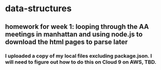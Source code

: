 # data-structures
## homework for week 1: looping through the AA meetings in manhattan and using node.js to download the html pages to parse later 

### I uploaded a copy of my local files excluding package.json. I will need to figure out how to do this on Cloud 9 on AWS, TBD. 
